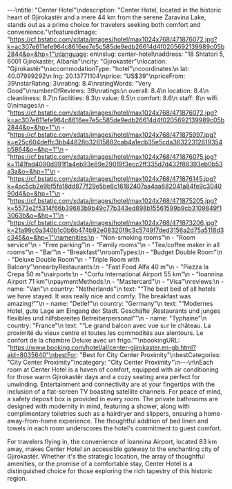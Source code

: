 ---\ntitle: "Center Hotel"\ndescription: "Center Hotel, located in the historic heart of Gjirokastër and a mere 44 km from the serene Zaravina Lake, stands out as a prime choice for travelers seeking both comfort and convenience."\nfeaturedImage: "https://cf.bstatic.com/xdata/images/hotel/max1024x768/471876072.jpg?k=ac307e611efe964c8616ee7e5c585de9edb26614d4f0205692139989c05b2844&o=&hp=1"\nlanguage: en\nslug: center-hotel\naddress: "18 Shtatori 5, 6001 Gjirokastër, Albania"\ncity: "Gjirokastër"\nlocation: "Gjirokastër"\naccommodationType: "hotel"\ncoordinates:\n  lat: 40.07999292\n  lng: 20.13771104\nprice: "US$39"\npriceFrom: 39\nstarRating: 3\nrating: 8.4\nratingWords: "Very Good"\nnumberOfReviews: 39\nratings:\n  overall: 8.4\n  location: 8.4\n  cleanliness: 8.7\n  facilities: 8.3\n  value: 8.5\n  comfort: 8.6\n  staff: 8\n  wifi: 0\nimages:\n  - "https://cf.bstatic.com/xdata/images/hotel/max1024x768/471876072.jpg?k=ac307e611efe964c8616ee7e5c585de9edb26614d4f0205692139989c05b2844&o=&hp=1"\n  - "https://cf.bstatic.com/xdata/images/hotel/max1024x768/471875997.jpg?k=e25c604deffc3bb44828b32615882cab4a1ecb35e5cda36322312619354b5864&o=&hp=1"\n  - "https://cf.bstatic.com/xdata/images/hotel/max1024x768/471876075.jpg?k=1141fad4090d991f1a4eb93e89e29019f3ecc2ff335d7d432f88393eb0b53a3a&o=&hp=1"\n  - "https://cf.bstatic.com/xdata/images/hotel/max1024x768/471876145.jpg?k=4ac5cb2e9bf5fa18dd877f29e5be6c16182407aa4aa682041a84fe9c304090d4&o=&hp=1"\n  - "https://cf.bstatic.com/xdata/images/hotel/max1024x768/471875205.jpg?k=5573e2f5314f66b39683b9b49c77b343ed898b15561599b9cb3109849f13063b&o=&hp=1"\n  - "https://cf.bstatic.com/xdata/images/hotel/max1024x768/471873206.jpg?k=21a99c0a340b1c0b6b474b92e08320f9c3c5749f7ded3156a2d75a5118d3c345&o=&hp=1"\namenities:\n  - "Non-smoking rooms"\n  - "Room service"\n  - "Free parking"\n  - "Family rooms"\n  - "Tea/coffee maker in all rooms"\n  - "Bar"\n  - "Breakfast"\nroomTypes:\n  - "Budget Double Room"\n  - "Deluxe Double Room"\n  - "Triple Room with Balcony"\nnearbyRestaurants:\n  - "Fast Food Alfa 40 m"\n  - "Piazza la Crepa 50 m"\nairports:\n  - "Corfu International Airport 55 km"\n  - "Ioannina Airport 71 km"\npaymentMethods:\n  - "Mastercard"\n  - "Visa"\nreviews:\n  - name: "Van"\n    country: "Netherlands"\n    text: "“The best bed of all hotels we have stayed. It was really nice and comfy.
The breakfast was amazing!”"\n  - name: "Detlef"\n    country: "Germany"\n    text: "“Modernes Hotel, gute Lage am Eingang der Stadt. Geschäfte ,Restaurants und junges flexibles und hilfsbereites Betreiberpersonal”"\n  - name: "Typhaine"\n    country: "France"\n    text: "“Le grand balcon avec vue sur le château.
La proximité du vieux centre et toutes les commodités aux alentours.
Le confort de la chambre Deluxe avec un frigo.”"\nbookingURL: "https://www.booking.com/hotel/al/center-gjirokaster.en-gb.html?aid=8035640"\nbestFor: "Best for City Center Proximity"\nbestCategories: "City Center Proximity"\ncategory: "City Center Proximity"\n---\n\nEach room at Center Hotel is a haven of comfort, equipped with air conditioning for those warm Gjirokastër days and a cozy seating area perfect for unwinding. Entertainment and connectivity are at your fingertips with the inclusion of a flat-screen TV boasting satellite channels. For peace of mind, a safety deposit box is provided in every room. The private bathrooms are designed with modernity in mind, featuring a shower, along with complimentary toiletries such as a hairdryer and slippers, ensuring a home-away-from-home experience. The thoughtful addition of bed linen and towels in each room underscores the hotel's commitment to guest comfort.

For travelers flying in, the convenience of Ioannina Airport, located 83 km away, makes Center Hotel an accessible gateway to the enchanting city of Gjirokastër. Whether it's the strategic location, the array of thoughtful amenities, or the promise of a comfortable stay, Center Hotel is a distinguished choice for those exploring the rich tapestry of this historic region.